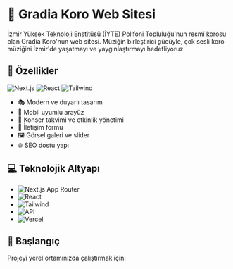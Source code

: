 # 🎵 Gradia Koro Web Sitesi
 
<!-- Tanıtım -->
İzmir Yüksek Teknoloji Enstitüsü (İYTE) Polifoni Topluluğu'nun resmi korosu olan Gradia Koro'nun web sitesi. Müziğin birleştirici gücüyle, çok sesli koro müziğini İzmir'de yaşatmayı ve yaygınlaştırmayı hedefliyoruz.

## 🌟 Özellikler

![Next.js](https://img.shields.io/badge/Next.js-13-black?style=for-the-badge&logo=next.js)
![React](https://img.shields.io/badge/React-18-blue?style=for-the-badge&logo=react)
![Tailwind](https://img.shields.io/badge/Tailwind-CSS-38B2AC?style=for-the-badge&logo=tailwind-css)

- 🎭 Modern ve duyarlı tasarım
- 📱 Mobil uyumlu arayüz
- 🎼 Konser takvimi ve etkinlik yönetimi
- 📝 İletişim formu
- 🖼️ Görsel galeri ve slider
- 🌐 SEO dostu yapı

## 💻 Teknolojik Altyapı

- ![Next.js](https://img.shields.io/badge/Next.js-13-black?style=flat-square&logo=next.js) App Router
- ![React](https://img.shields.io/badge/React-18-blue?style=flat-square&logo=react)
- ![Tailwind](https://img.shields.io/badge/Tailwind-CSS-38B2AC?style=flat-square&logo=tailwind-css)
- ![API](https://img.shields.io/badge/Web3Forms-API-green?style=flat-square)
- ![Vercel](https://img.shields.io/badge/Vercel-Deployment-black?style=flat-square&logo=vercel)

## 🚀 Başlangıç

Projeyi yerel ortamınızda çalıştırmak için:
